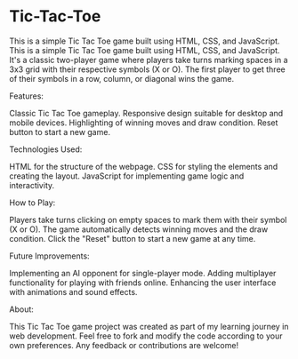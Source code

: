 # Tic-Tac-Toe
This is a simple Tic Tac Toe game built using HTML, CSS, and JavaScript.
This is a simple Tic Tac Toe game built using HTML, CSS, and JavaScript. It's a classic two-player game where players take turns marking spaces in a 3x3 grid with their respective symbols (X or O). The first player to get three of their symbols in a row, column, or diagonal wins the game.

Features:

Classic Tic Tac Toe gameplay.
Responsive design suitable for desktop and mobile devices.
Highlighting of winning moves and draw condition.
Reset button to start a new game.

Technologies Used:

HTML for the structure of the webpage.
CSS for styling the elements and creating the layout.
JavaScript for implementing game logic and interactivity.

How to Play:

Players take turns clicking on empty spaces to mark them with their symbol (X or O).
The game automatically detects winning moves and the draw condition.
Click the "Reset" button to start a new game at any time.

Future Improvements:

Implementing an AI opponent for single-player mode.
Adding multiplayer functionality for playing with friends online.
Enhancing the user interface with animations and sound effects.

About:

This Tic Tac Toe game project was created as part of my learning journey in web development. Feel free to fork and modify the code according to your own preferences. Any feedback or contributions are welcome!
